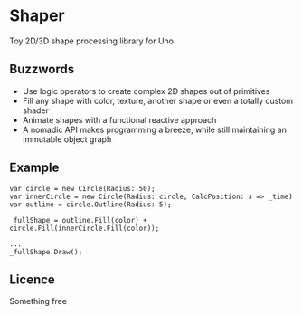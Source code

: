 Shaper
======

Toy 2D/3D shape processing library for Uno

Buzzwords
---------

- Use logic operators to create complex 2D shapes out of primitives
- Fill any shape with color, texture, another shape or even a totally custom shader
- Animate shapes with a functional reactive approach
- A nomadic API makes programming a breeze, while still maintaining an immutable object graph  

Example
-------

    var circle = new Circle(Radius: 50);
    var innerCircle = new Circle(Radius: circle, CalcPosition: s => _time)
    var outline = circle.Outline(Radius: 5);
    
    _fullShape = outline.Fill(color) + circle.Fill(innerCircle.Fill(color));
    
    ...
    _fullShape.Draw();

Licence
-------

Something free
